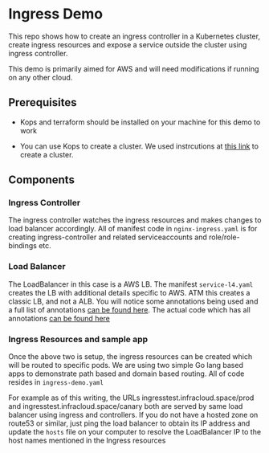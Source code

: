 # Ingress Demo

This repo shows how to create an ingress controller in a Kubernetes cluster, create ingress resources and expose a service outside the cluster using ingress controller.

This demo is primarily aimed for AWS and will need modifications if running on any other cloud.

## Prerequisites

- Kops and terraform should be installed on your machine for this demo to work

- You can use Kops to create a cluster. We used instrcutions at [this link](https://github.com/kubernetes/kops/blob/master/docs/aws.md) to create a cluster.

## Components

### Ingress Controller

The ingress controller watches the ingress resources and makes changes to load balancer accordingly. All of manifest code in `nginx-ingress.yaml` is for creating ingress-controller and related serviceaccounts and role/role-bindings etc. 

### Load Balancer

The LoadBalancer in this case is a AWS LB. The manifest `service-l4.yaml` creates the LB with additional details specific to AWS. ATM this creates a classic LB, and not a ALB. You will notice some annotations being used and a full list of annotations [can be found here](https://kubernetes.io/docs/concepts/cluster-administration/cloud-providers/). The actual code which has all annotations [can be found here](https://github.com/kubernetes/kubernetes/blob/master/pkg/cloudprovider/providers/aws/aws.go)

### Ingress Resources and sample app

Once the above two is setup, the ingress resources can be created which will be routed to specific pods. We are using two simple Go lang based apps to demonstrate path based and domain based routing. All of code resides in `ingress-demo.yaml`

For example as of this writing, the URLs ingresstest.infracloud.space/prod and ingresstest.infracloud.space/canary both are served by same load balancer using ingress and controllers. If you do not have a hosted zone on route53 or similar, just ping the load balancer to obtain its IP address and update the `hosts` file on your computer to resolve the LoadBalancer IP to the host names mentioned in the Ingress resources